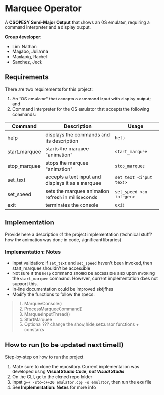 # Marquee Operator

A **CSOPESY Semi-Major Output** that shows an OS emulator, requiring a command interpreter and a display output.

**Group developer:** 
- Lim, Nathan
- Magabo, Julianna
- Manlapig, Rachel
- Sanchez, Jeck

## Requirements

There are two requirements for this project:
1. An "OS emulator" that accepts a command input with display output; and
2. Command interpreter for the OS emulator that accepts the following commands:

| Command | Description | Usage |
| --- | --- | --- |
| help | displays the commands and its description | `help` |
| start_marquee | starts the marquee "animation" | `start_marquee` |
| stop_marquee | stops the marquee "animation" | `stop_marquee` |
| set_text | accepts a text input and displays it as a marquee | `set_text <input text>` |
| set_speed | sets the marquee animation refresh in milliseconds | `set_speed <an integer>` |
| exit | terminates the console | `exit` |

## Implementation

Provide here a description of the project implementation (technical stuff? how the animation was done in code, significant libraries)

### Implementation: Notes

- Input validation: if `set_text` and `set_speed` haven't been invoked, then start_marquee shouldn't be accessible
- Not sure if the `help` command should be accessible also upon invoking the `start_marquee` command. However, current implementation does not support this.
- In-line documentation could be improved skdjfhss
- Modify the functions to follow the specs: 
> 1. MarqueeConsole()
> 2. ProcessMarqueeCommand()
> 3. MarqueeInputThread()
> 4. StartMarquee
> 5. Optional ??? change the show,hide,setcursor functions + constants 

## How to run (to be updated next time!!)

Step-by-step on how to run the project

1. Make sure to clone the repository. Current implementation was developed using **Visual Studio Code**, ***not Visual Studio***  
2. On the CLI, go to the cloned repo folder
3. Input `g++ -std=c++20 emulator.cpp -o emulator`, then run the exe file
4. See **Implementation: Notes** for more info
